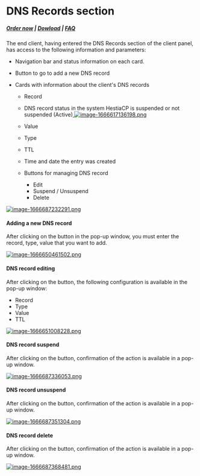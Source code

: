 # DNS Records section

#####  [Order now](https://panel.puqcloud.com/index.php?rp=/store/whmcs-module-hestiacp) | [Dowload](https://download.puqcloud.com/WHMCS/servers/PUQ_WHMCS-HestiaCP/) | [FAQ](https://faq.puqcloud.com/)

The end client, having entered the DNS Records section of the client panel, has access to the following information and parameters:

- Navigation bar and status information on each card.
- Button to go to add a new DNS record
- Cards with information about the client's DNS records  
    
    - Record
    - DNS record status in the system HestiaCP is suspended or not suspended (Active)[ ![image-1666617136198.png](https://doc.puq.info/uploads/images/gallery/2022-10/scaled-1680-/image-1666617136198.png)](https://doc.puq.info/uploads/images/gallery/2022-10/image-1666617136198.png)
    - Value
    - Type
    - TTL
    - Time and date the entry was created
    - Buttons for managing DNS record  
        
        - Edit
        - Suspend / Unsuspend
        - Delete

[![image-1666687232291.png](https://doc.puq.info/uploads/images/gallery/2022-10/scaled-1680-/image-1666687232291.png)](https://doc.puq.info/uploads/images/gallery/2022-10/image-1666687232291.png)

#### Adding a new DNS record

After clicking on the button in the pop-up window, you must enter the record, type, value that you want to add.

[![image-1666650461502.png](https://doc.puq.info/uploads/images/gallery/2022-10/scaled-1680-/image-1666650461502.png)](https://doc.puq.info/uploads/images/gallery/2022-10/image-1666650461502.png)

#### DNS record editing

After clicking on the button, the following configuration is available in the pop-up window:

- Record
- Type
- Value
- TTL

[![image-1666651008228.png](https://doc.puq.info/uploads/images/gallery/2022-10/scaled-1680-/image-1666651008228.png)](https://doc.puq.info/uploads/images/gallery/2022-10/image-1666651008228.png)

#### DNS record suspend

After clicking on the button, confirmation of the action is available in a pop-up window.

[![image-1666687336053.png](https://doc.puq.info/uploads/images/gallery/2022-10/scaled-1680-/image-1666687336053.png)](https://doc.puq.info/uploads/images/gallery/2022-10/image-1666687336053.png)

#### DNS record unsuspend 

After clicking on the button, confirmation of the action is available in a pop-up window.

[![image-1666687351304.png](https://doc.puq.info/uploads/images/gallery/2022-10/scaled-1680-/image-1666687351304.png)](https://doc.puq.info/uploads/images/gallery/2022-10/image-1666687351304.png)

#### DNS record delete

After clicking on the button, confirmation of the action is available in a pop-up window.

[![image-1666687368481.png](https://doc.puq.info/uploads/images/gallery/2022-10/scaled-1680-/image-1666687368481.png)](https://doc.puq.info/uploads/images/gallery/2022-10/image-1666687368481.png)